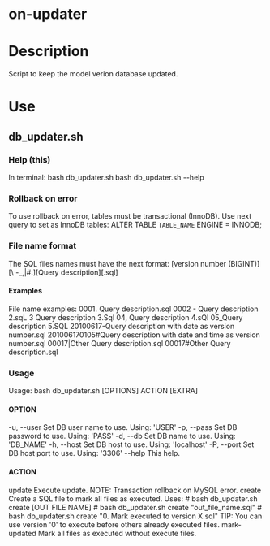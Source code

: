 on-updater
==================

# Description

Script to keep the model verion database updated.


# Use


## db\_updater.sh


### Help (this)

In terminal:
	bash db_updater.sh
	bash db_updater.sh --help


### Rollback on error

To use rollback on error, tables must be transactional (InnoDB).
Use next query to set as InnoDB tables:
	ALTER TABLE `TABLE_NAME` ENGINE = INNODB;


### File name format

The SQL files names must have the next format:
	\[version number (BIGINT)][\ \-\_\,\|\#\.][Query description][.sql]


#### Examples
File name examples:
 	0001. Query description.sql
 	0002 - Query description 2.sqL
 	3 Query description 3.Sql
 	04, Query description 4.sQl
 	05\_Query description 5.SQL
 	20100617-Query description with date as version number.sql
 	201006170105#Query description with date and time as version number.sql
 	00017|Other Query description.sql
 	00017#Other Query description.sql


### Usage

Usage: bash db\_updater.sh [OPTIONS] ACTION [EXTRA]


#### OPTION

-u, --user     Set DB user name to use.
               Using: 'USER'
-p, --pass     Set DB password to use.
               Using: 'PASS'
-d, --db       Set DB name to use.
               Using: 'DB_NAME'
-h, --host     Set DB host to use.
               Using: 'localhost'
-P, --port     Set DB host port to use.
               Using: '3306'
--help         This help.


#### ACTION

update         Execute update.
               NOTE: Transaction rollback on MySQL error.
create         Create a SQL file to mark all files as executed.
               Uses:
                 # bash db_updater.sh create [OUT FILE NAME]
                 # bash db_updater.sh create "out_file_name.sql"
                 # bash db_updater.sh create "0. Mark executed to version X.sql"
               TIP: You can use version '0' to execute before others already executed files.
mark-updated   Mark all files as executed without execute files.
